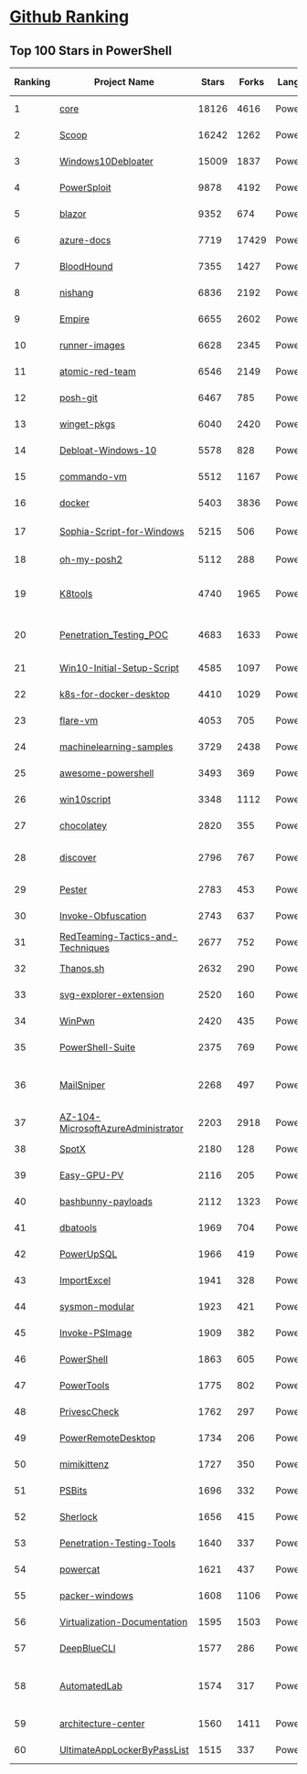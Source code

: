 [Github Ranking](../README.md)
==========

## Top 100 Stars in PowerShell

| Ranking | Project Name | Stars | Forks | Language | Open Issues | Description | Last Commit |
| ------- | ------------ | ----- | ----- | -------- | ----------- | ----------- | ----------- |
| 1 | [core](https://github.com/dotnet/core) | 18126 | 4616 | PowerShell | 408 | Home repository for .NET Core | 2022-09-15T19:03:21Z |
| 2 | [Scoop](https://github.com/ScoopInstaller/Scoop) | 16242 | 1262 | PowerShell | 137 | A command-line installer for Windows. | 2022-09-17T19:52:12Z |
| 3 | [Windows10Debloater](https://github.com/Sycnex/Windows10Debloater) | 15009 | 1837 | PowerShell | 257 | Script to remove Windows 10 bloatware. | 2022-04-12T15:33:13Z |
| 4 | [PowerSploit](https://github.com/PowerShellMafia/PowerSploit) | 9878 | 4192 | PowerShell | 67 | PowerSploit - A PowerShell Post-Exploitation Framework | 2020-08-17T23:19:49Z |
| 5 | [blazor](https://github.com/dotnet/blazor) | 9352 | 674 | PowerShell | 0 | Blazor moved to https://github.com/dotnet/aspnetcore | 2021-02-23T15:13:56Z |
| 6 | [azure-docs](https://github.com/MicrosoftDocs/azure-docs) | 7719 | 17429 | PowerShell | 4725 | Open source documentation of Microsoft Azure | 2022-09-20T23:48:49Z |
| 7 | [BloodHound](https://github.com/BloodHoundAD/BloodHound) | 7355 | 1427 | PowerShell | 39 | Six Degrees of Domain Admin | 2022-09-01T18:30:23Z |
| 8 | [nishang](https://github.com/samratashok/nishang) | 6836 | 2192 | PowerShell | 15 | Nishang - Offensive PowerShell for red team, penetration testing and offensive security.  | 2022-03-26T16:47:44Z |
| 9 | [Empire](https://github.com/EmpireProject/Empire) | 6655 | 2602 | PowerShell | 64 | Empire is a PowerShell and Python post-exploitation agent. | 2020-01-19T22:50:59Z |
| 10 | [runner-images](https://github.com/actions/runner-images) | 6628 | 2345 | PowerShell | 27 | GitHub Actions runner images | 2022-09-21T03:01:02Z |
| 11 | [atomic-red-team](https://github.com/redcanaryco/atomic-red-team) | 6546 | 2149 | PowerShell | 17 | Small and highly portable detection tests based on MITRE's ATT&CK. | 2022-09-21T02:03:08Z |
| 12 | [posh-git](https://github.com/dahlbyk/posh-git) | 6467 | 785 | PowerShell | 54 | A PowerShell environment for Git | 2022-09-05T12:14:51Z |
| 13 | [winget-pkgs](https://github.com/microsoft/winget-pkgs) | 6040 | 2420 | PowerShell | 355 | The Microsoft community Windows Package Manager manifest repository | 2022-09-21T02:34:21Z |
| 14 | [Debloat-Windows-10](https://github.com/W4RH4WK/Debloat-Windows-10) | 5578 | 828 | PowerShell | 26 | A Collection of Scripts Which Disable / Remove Windows 10 Features and Apps | 2022-07-04T19:28:04Z |
| 15 | [commando-vm](https://github.com/mandiant/commando-vm) | 5512 | 1167 | PowerShell | 32 | Complete Mandiant Offensive VM (Commando VM), a fully customizable Windows-based pentesting virtual machine distribution. commandovm@fireeye.com | 2022-06-16T07:53:58Z |
| 16 | [docker](https://github.com/jenkinsci/docker) | 5403 | 3836 | PowerShell | 33 | Docker official jenkins repo | 2022-09-18T16:41:45Z |
| 17 | [Sophia-Script-for-Windows](https://github.com/farag2/Sophia-Script-for-Windows) | 5215 | 506 | PowerShell | 1 | :zap: The most powerful PowerShell module on GitHub for fine-tuning Windows 10 & Windows 11 | 2022-09-19T12:32:53Z |
| 18 | [oh-my-posh2](https://github.com/JanDeDobbeleer/oh-my-posh2) | 5112 | 288 | PowerShell | 0 | A prompt theming engine for Powershell | 2021-02-16T07:48:59Z |
| 19 | [K8tools](https://github.com/k8gege/K8tools) | 4740 | 1965 | PowerShell | 3 | K8工具合集(内网渗透/提权工具/远程溢出/漏洞利用/扫描工具/密码破解/免杀工具/Exploit/APT/0day/Shellcode/Payload/priviledge/BypassUAC/OverFlow/WebShell/PenTest) Web GetShell Exploit(Struts2/Zimbra/Weblogic/Tomcat/Apache/Jboss/DotNetNuke/zabbix) | 2022-09-13T14:04:37Z |
| 20 | [Penetration_Testing_POC](https://github.com/Mr-xn/Penetration_Testing_POC) | 4683 | 1633 | PowerShell | 0 | 渗透测试有关的POC、EXP、脚本、提权、小工具等---About penetration-testing python-script poc getshell csrf xss cms php-getshell domainmod-xss csrf-webshell cobub-razor cve rce sql sql-poc poc-exp bypass oa-getshell cve-cms | 2022-09-20T11:59:17Z |
| 21 | [Win10-Initial-Setup-Script](https://github.com/Disassembler0/Win10-Initial-Setup-Script) | 4585 | 1097 | PowerShell | 30 | PowerShell script for automation of routine tasks done after fresh installations of Windows 10 / Server 2016 / Server 2019 | 2021-05-28T08:15:14Z |
| 22 | [k8s-for-docker-desktop](https://github.com/AliyunContainerService/k8s-for-docker-desktop) | 4410 | 1029 | PowerShell | 41 | 为Docker Desktop for Mac/Windows开启Kubernetes和Istio。 | 2022-09-21T00:53:49Z |
| 23 | [flare-vm](https://github.com/mandiant/flare-vm) | 4053 | 705 | PowerShell | 126 | None | 2022-08-24T02:40:06Z |
| 24 | [machinelearning-samples](https://github.com/dotnet/machinelearning-samples) | 3729 | 2438 | PowerShell | 120 | Samples for ML.NET, an open source and cross-platform machine learning framework for .NET. | 2022-09-13T16:39:55Z |
| 25 | [awesome-powershell](https://github.com/janikvonrotz/awesome-powershell) | 3493 | 369 | PowerShell | 1 | A curated list of delightful PowerShell modules and resources | 2022-08-02T12:56:28Z |
| 26 | [win10script](https://github.com/ChrisTitusTech/win10script) | 3348 | 1112 | PowerShell | 0 | This is the Ultimate Windows 10 Script from a creation from multiple debloat scripts and gists from github.  | 2022-06-24T03:57:47Z |
| 27 | [chocolatey](https://github.com/chocolatey-archive/chocolatey) | 2820 | 355 | PowerShell | 138 | [DEPRECATED - https://github.com/chocolatey/choco] Chocolatey NuGet - Like apt-get, but for windows. | 2017-03-03T15:02:50Z |
| 28 | [discover](https://github.com/leebaird/discover) | 2796 | 767 | PowerShell | 0 | Custom bash scripts used to automate various penetration testing tasks including recon, scanning,  enumeration, and malicious payload creation using Metasploit. For use with Kali Linux. | 2022-09-15T12:53:19Z |
| 29 | [Pester](https://github.com/pester/Pester) | 2783 | 453 | PowerShell | 153 | Pester is the ubiquitous test and mock framework for PowerShell. | 2022-08-11T18:35:54Z |
| 30 | [Invoke-Obfuscation](https://github.com/danielbohannon/Invoke-Obfuscation) | 2743 | 637 | PowerShell | 6 | PowerShell Obfuscator | 2020-02-26T21:50:54Z |
| 31 | [RedTeaming-Tactics-and-Techniques](https://github.com/mantvydasb/RedTeaming-Tactics-and-Techniques) | 2677 | 752 | PowerShell | 3 | Red Teaming Tactics and Techniques | 2022-09-13T08:34:29Z |
| 32 | [Thanos.sh](https://github.com/hotvulcan/Thanos.sh) | 2632 | 290 | PowerShell | 46 | if you are Thanos(root), this command could delete half your files randomly | 2022-06-27T09:16:53Z |
| 33 | [svg-explorer-extension](https://github.com/tibold/svg-explorer-extension) | 2520 | 160 | PowerShell | 40 | Extension module for Windows Explorer to render SVG thumbnails, so that you can have an overview of your SVG files | 2020-06-01T14:47:56Z |
| 34 | [WinPwn](https://github.com/S3cur3Th1sSh1t/WinPwn) | 2420 | 435 | PowerShell | 4 | Automation for internal Windows Penetrationtest / AD-Security | 2022-09-05T09:52:17Z |
| 35 | [PowerShell-Suite](https://github.com/FuzzySecurity/PowerShell-Suite) | 2375 | 769 | PowerShell | 7 | My musings with PowerShell | 2021-11-19T12:18:24Z |
| 36 | [MailSniper](https://github.com/dafthack/MailSniper) | 2268 | 497 | PowerShell | 18 | MailSniper is a penetration testing tool for searching through email in a Microsoft Exchange environment for specific terms (passwords, insider intel, network architecture information, etc.). It can be used as a non-administrative user to search their own email, or by an administrator to search the mailboxes of every user in a domain. | 2022-01-28T15:26:02Z |
| 37 | [AZ-104-MicrosoftAzureAdministrator](https://github.com/MicrosoftLearning/AZ-104-MicrosoftAzureAdministrator) | 2203 | 2918 | PowerShell | 1 | AZ-104 Microsoft Azure Administrator | 2022-09-19T18:12:10Z |
| 38 | [SpotX](https://github.com/amd64fox/SpotX) | 2180 | 128 | PowerShell | 3 | Blocking ads and updates for the desktop version of Spotify, disabling podcasts and something else. | 2022-09-18T05:24:40Z |
| 39 | [Easy-GPU-PV](https://github.com/jamesstringerparsec/Easy-GPU-PV) | 2116 | 205 | PowerShell | 92 | A Project dedicated to making GPU Partitioning on Windows easier! | 2022-09-06T11:11:40Z |
| 40 | [bashbunny-payloads](https://github.com/hak5/bashbunny-payloads) | 2112 | 1323 | PowerShell | 15 | The Official Bash Bunny Payload Repository | 2022-09-14T01:49:38Z |
| 41 | [dbatools](https://github.com/dataplat/dbatools) | 1969 | 704 | PowerShell | 187 | 🚀 SQL Server automation and instance migrations have never been safer, faster or freer | 2022-09-20T22:02:18Z |
| 42 | [PowerUpSQL](https://github.com/NetSPI/PowerUpSQL) | 1966 | 419 | PowerShell | 18 | PowerUpSQL: A PowerShell Toolkit for Attacking SQL Server | 2022-09-01T04:32:29Z |
| 43 | [ImportExcel](https://github.com/dfinke/ImportExcel) | 1941 | 328 | PowerShell | 15 | PowerShell module to import/export Excel spreadsheets, without Excel | 2022-09-20T14:36:49Z |
| 44 | [sysmon-modular](https://github.com/olafhartong/sysmon-modular) | 1923 | 421 | PowerShell | 11 | A repository of sysmon configuration modules | 2022-09-10T08:53:58Z |
| 45 | [Invoke-PSImage](https://github.com/peewpw/Invoke-PSImage) | 1909 | 382 | PowerShell | 3 | Encodes a PowerShell script in the pixels of a PNG file and generates a oneliner to execute | 2019-09-23T15:17:03Z |
| 46 | [PowerShell](https://github.com/lazywinadmin/PowerShell) | 1863 | 605 | PowerShell | 9 | PowerShell functions and scripts (Azure, Active Directory, SCCM, SCSM, Exchange, O365, ...) | 2021-10-01T22:30:05Z |
| 47 | [PowerTools](https://github.com/PowerShellEmpire/PowerTools) | 1775 | 802 | PowerShell | 4 | PowerTools is a collection of PowerShell projects with a focus on offensive operations. | 2021-12-28T21:00:42Z |
| 48 | [PrivescCheck](https://github.com/itm4n/PrivescCheck) | 1762 | 297 | PowerShell | 1 | Privilege Escalation Enumeration Script for Windows | 2022-08-14T17:14:08Z |
| 49 | [PowerRemoteDesktop](https://github.com/DarkCoderSc/PowerRemoteDesktop) | 1734 | 206 | PowerShell | 5 | Remote Desktop entirely coded in PowerShell. | 2022-04-27T08:46:01Z |
| 50 | [mimikittenz](https://github.com/orlyjamie/mimikittenz) | 1727 | 350 | PowerShell | 7 | A post-exploitation powershell tool for extracting juicy info from memory. | 2020-10-16T01:20:30Z |
| 51 | [PSBits](https://github.com/gtworek/PSBits) | 1696 | 332 | PowerShell | 0 | Simple (relatively) things allowing you to dig a bit deeper than usual. | 2022-09-09T15:51:55Z |
| 52 | [Sherlock](https://github.com/rasta-mouse/Sherlock) | 1656 | 415 | PowerShell | 2 | PowerShell script to quickly find missing software patches for local privilege escalation vulnerabilities. | 2018-10-10T09:10:45Z |
| 53 | [Penetration-Testing-Tools](https://github.com/mgeeky/Penetration-Testing-Tools) | 1640 | 337 | PowerShell | 2 | A collection of more than 170+ tools, scripts, cheatsheets and other loots that I've developed over years for Red Teaming/Pentesting/IT Security audits purposes. | 2022-09-13T11:56:05Z |
| 54 | [powercat](https://github.com/besimorhino/powercat) | 1621 | 437 | PowerShell | 7 | netshell features all in version 2 powershell | 2022-02-05T18:53:49Z |
| 55 | [packer-windows](https://github.com/joefitzgerald/packer-windows) | 1608 | 1106 | PowerShell | 35 | Windows Packer Templates | 2019-08-05T14:35:46Z |
| 56 | [Virtualization-Documentation](https://github.com/MicrosoftDocs/Virtualization-Documentation) | 1595 | 1503 | PowerShell | 539 | Place to store our documentation, code samples, etc for public consumption. | 2022-09-20T17:31:41Z |
| 57 | [DeepBlueCLI](https://github.com/sans-blue-team/DeepBlueCLI) | 1577 | 286 | PowerShell | 5 | None | 2022-07-22T01:34:32Z |
| 58 | [AutomatedLab](https://github.com/AutomatedLab/AutomatedLab) | 1574 | 317 | PowerShell | 16 | AutomatedLab is a provisioning solution and framework that lets you deploy complex labs on HyperV and Azure with simple PowerShell scripts. It supports all Windows operating systems from 2008 R2 to 2022, some Linux distributions and various products like AD, Exchange, PKI, IIS, etc. | 2022-09-20T09:51:45Z |
| 59 | [architecture-center](https://github.com/MicrosoftDocs/architecture-center) | 1560 | 1411 | PowerShell | 434 | Open Source documentation for the Azure Architecture Center on Microsoft Docs | 2022-09-20T22:55:55Z |
| 60 | [UltimateAppLockerByPassList](https://github.com/api0cradle/UltimateAppLockerByPassList) | 1515 | 337 | PowerShell | 4 | The goal of this repository is to document the most common techniques to bypass AppLocker.  | 2021-02-18T17:03:12Z |

